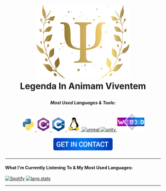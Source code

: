 <h1 align="center">
  <br>
  <a href="https://github.com/ODYSSE3US"><img src="https://raw.githubusercontent.com/ODYSSE3US/ODYSSE3US/main/M1SC/IMG'S/STATIC/Ancient_PSi_LOGO.png" alt="𒆜𐌏𐌜⅄𐍃𐍃𐌴𐌵𐍃" width="300"></a>
  <br>
  Legenda In Animam Viventem
   </a> </p>
</h1>

[//]: # (🔱 Bonjour, I’m @ODYSSE3US And This Is My GitHub)

<h5 align="center">Most Used Languages & Tools:</h5>
<p align="center">  </a> <a href="https://www.python.org" target="_blank" rel="noreferrer"> <img src="https://raw.githubusercontent.com/devicons/devicon/master/icons/python/python-original.svg" alt="python" width="45" height="45"/>  </a> <a href="https://www.w3schools.com/cs/" target="_blank" rel="noreferrer"> <img src="https://raw.githubusercontent.com/devicons/devicon/master/icons/csharp/csharp-original.svg" alt="csharp" width="45" height="45"/>  </a> <a href="https://www.w3schools.com/cpp/" target="_blank" rel="noreferrer"> <img src="https://raw.githubusercontent.com/devicons/devicon/master/icons/cplusplus/cplusplus-original.svg" alt="cplusplus" width="45" height="45"/>  </a> <a href="https://www.linux.org/" target="_blank" rel="noreferrer"> <img src="https://raw.githubusercontent.com/devicons/devicon/master/icons/linux/linux-original.svg" alt="linux" width="45" height="45"/>  </a> <a href="https://unrealengine.com/" target="_blank" rel="noreferrer"> <img src="https://raw.githubusercontent.com/kenangundogan/fontisto/036b7eca71aab1bef8e6a0518f7329f13ed62f6b/icons/svg/brand/unreal-engine.svg" alt="unreal" width="45" height="45"/>  </a> <a href="https://unity.com/" target="_blank" rel="noreferrer"> <img src="https://www.vectorlogo.zone/logos/unity3d/unity3d-icon.svg" alt="unity" width="45" height="45"/> </a>  <a href="https://www.forbes.com/advisor/investing/cryptocurrency/what-is-web-3-0/" target="_blank" rel="noreferrer"> <img src="https://raw.githubusercontent.com/ODYSSE3US/ODYSSE3US/main/M1SC/IMG'S/STATIC/web3logo.png" alt="web3" width="90" height="60"/></a>


</p>

<h5 align="center">
<!-- BLUE Contact IMG -->
<a href="https://ud.me/odysse3us.blockchain"><img src="https://raw.githubusercontent.com/ODYSSE3US/ODYSSE3US/main/M1SC/IMG'S/STATIC/Custom_Contact_SimpleBlue.png" alt="Matrix_Contact" width="192"></a>
</h5>

------


#### What I'm Currently Listening To & My Most Used Languages:

[![Spotify](https://spotify-eq-721j1pgb6-odysse3us.vercel.app/api/spotify)](https://open.spotify.com/) [![lang stats](https://github-readme-stats.vercel.app/api/top-langs?username=odysse3us&show_icons=true&theme=tokyonight&title_color=006eff&text_color=ffa200&hide_border=true&locale=en&layout=compact)]()

---
<!--Matrix Contact IMG -->
<!-- <a href="https://ud.me/odysse3us.blockchain"><img src="https://raw.githubusercontent.com/ODYSSE3US/ODYSSE3US/main/M1SC/IMG'S/STATIC/MATRIX_CONTACT.png" alt="Matrix_Contact" width="1611" height="104"></a> -->

